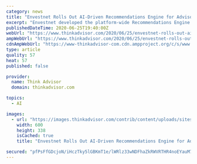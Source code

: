 ```yaml
---
category: news
title: "Envestnet Rolls Out AI-Driven Recommendations Engine for Advisors"
excerpt: "Envestnet developed the platform-wide Recommendations Engine that it said “analyzes big data to provide advisors with the intelligence needed to optimize their client relationships and practices.” Those “timely,"
publishedDateTime: 2020-06-25T19:40:00Z
webUrl: "https://www.thinkadvisor.com/2020/06/25/envestnet-rolls-out-ai-driven-recommendations-engine-for-advisors/"
ampWebUrl: "https://www.thinkadvisor.com/2020/06/25/envestnet-rolls-out-ai-driven-recommendations-engine-for-advisors/?amp=1"
cdnAmpWebUrl: "https://www-thinkadvisor-com.cdn.ampproject.org/c/s/www.thinkadvisor.com/2020/06/25/envestnet-rolls-out-ai-driven-recommendations-engine-for-advisors/?amp=1"
type: article
quality: 57
heat: 57
published: false

provider:
  name: Think Advisor
  domain: thinkadvisor.com

topics:
  - AI

images:
  - url: "https://images.thinkadvisor.com/contrib/content/uploads/sites/415/2019/05/Crager_Bill_EnvestnetSummit_MI600.jpg"
    width: 600
    height: 338
    isCached: true
    title: "Envestnet Rolls Out AI-Driven Recommendations Engine for Advisors"

secured: "pfPsFfGDcjoN/iHczTky5lGBKmT1e/lWRlz33wNDFhaZkRWVRTHR4noEYauM76pii0eEbz1NOCRRyoRPNWvXaY0mZ7Fq9UgweQeeWDmu9F6cjtVg/PozptaWSzyPHNNwxkn09C48cP9W+T3/l6qd4ZiwwdP5M6GbCgs/cVwQkhIfJ6ToXJs2QEa1tC354vJmhXK9wxFvzPFiYOE8E5L++yGSYFxOohMmo+FdOw9iBKf8gw9PVihqrduxCTPfsnqjtoQ+SeDFFY9TJKeds07izlpu1y8mnP4behhOncKBFeR1HUjIdqsgtu+cHSAFm8x9eqEOUHErncFD+JeaN3Cpxw==;ZXA68B+qAnmpSzT19S98rA=="
---
```


